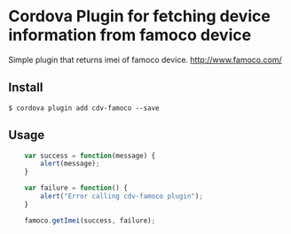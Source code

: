 # Cordova Plugin for fetching device information from famoco device

Simple plugin that returns imei of famoco device. http://www.famoco.com/

## Install

    $ cordova plugin add cdv-famoco --save
  
## Usage

```js
    var success = function(message) {
        alert(message);
    }

    var failure = function() {
        alert("Error calling cdv-famoco plugin");
    }

    famoco.getImei(success, failure);
```
